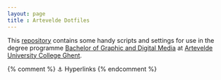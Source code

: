 ```yaml
---
layout: page
title : Artevelde Dotfiles
---
```


This [repository][repo] contains some handy scripts and settings for use in the degree programme [Bachelor of Graphic and Digital Media][artevelde-gdm] at [Artevelde University College Ghent][artevelde].


{% comment %}
    ⚓ Hyperlinks
{% endcomment %}

[artevelde]:                http://www.arteveldehogeschool.be/en
[artevelde-gdm]:            http://www.arteveldehogeschool.be/en/bachelor-graphic-and-digital-media
[repo]:                     https://github.com/olivierparent/dotfiles